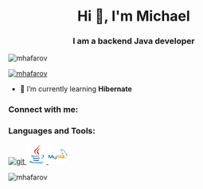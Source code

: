 <h1 align="center">Hi 👋, I'm Michael</h1>
<h3 align="center">I am a backend Java developer</h3>

<p align="left"> <img src="https://komarev.com/ghpvc/?username=mhafarov&label=Profile%20views&color=0e75b6&style=flat" alt="mhafarov" /> </p>

<p align="left"> <a href="https://github.com/ryo-ma/github-profile-trophy"><img src="https://github-profile-trophy.vercel.app/?username=mhafarov" alt="mhafarov" /></a> </p>

- 🌱 I’m currently learning **Hibernate**

<h3 align="left">Connect with me:</h3>
<p align="left">
</p>

<h3 align="left">Languages and Tools:</h3>
<p align="left"> <a href="https://git-scm.com/" target="_blank" rel="noreferrer"> <img src="https://www.vectorlogo.zone/logos/git-scm/git-scm-icon.svg" alt="git" width="40" height="40"/> </a> <a href="https://www.java.com" target="_blank" rel="noreferrer"> <img src="https://raw.githubusercontent.com/devicons/devicon/master/icons/java/java-original.svg" alt="java" width="40" height="40"/> </a> <a href="https://www.mysql.com/" target="_blank" rel="noreferrer"> <img src="https://raw.githubusercontent.com/devicons/devicon/master/icons/mysql/mysql-original-wordmark.svg" alt="mysql" width="40" height="40"/> </a> </p>

<p><img align="center" src="https://github-readme-stats.vercel.app/api/top-langs?username=mhafarov&show_icons=true&locale=en&layout=compact" alt="mhafarov" /></p>
